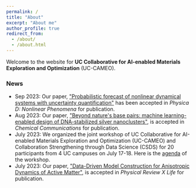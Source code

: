 ```yaml
---
permalink: /
title: "About"
excerpt: "About me"
author_profile: true
redirect_from: 
  - /about/
  - /about.html
---
```


Welcome to the website for **UC Collaborative for AI-enabled Materials Exploration and Optimization** (UC-CAMEO). 

### News
- Sep 2023: Our paper, ["Probabilistic forecast of nonlinear dynamical systems with uncertainty quantification"](https://arxiv.org/abs/2305.08942) has been accepted in *Physica D: Nonlinear Phenomena* for publication.
- Aug 2023: Our paper, ["Beyond nature's base pairs: machine learning-enabled design of DNA-stabilized silver nanoclusters"](https://pubs.rsc.org/en/content/articlelanding/2023/cc/d3cc02890a), is accepted in *Chemical Communications* for publication.
- July 2023: We organized the joint workshop of UC Collaborative for AI-enabled Materials Exploration and Optimization (UC-CAMEO) and Collaboration Strengthening through Data Science (CSDS) for 20 participants from 4 UC campuses on July 17-18. Here is the [agenda](https://drive.google.com/file/d/1Skcrl29d2voF_Hs6p00_5kmWDsYCccFv/view) of the workshop. 
- July 2023: Our paper, ["Data-Driven Model Construction for Anisotropic Dynamics of Active Matter"](https://journals.aps.org/prxlife/abstract/10.1103/PRXLife.1.013009), is accepted in *Physical Review X Life* for publication. 
